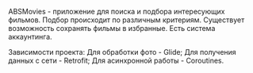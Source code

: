 ABSMovies - приложение для поиска и подбора интересующих фильмов.
Подбор происходит по различным критериям.
Существует возможность сохранять фильмы в избранные.
Есть система аккаунтинга.

Зависимости проекта:
Для обработки фото - Glide;
Для получения данных с сети - Retrofit;
Для асинхронной работы - Coroutines.